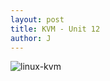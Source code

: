```yaml
---
layout: post
title: KVM - Unit 12
author: J
---
```


![linux-kvm](https://www.google.com/url?sa=i&url=https%3A%2F%2Fmedium.com%2F%40jain.sm%2Fkvm-and-qemu-as-linux-hypervisor-18271376449&psig=AOvVaw3Tqvicxm4zjhMG5ro9Y2QF&ust=1616030385102000&source=images&cd=vfe&ved=0CAIQjRxqFwoTCPjik8GUtu8CFQAAAAAdAAAAABAD)
